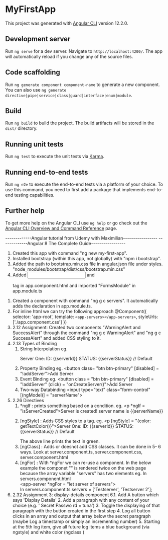 # MyFirstApp

This project was generated with [Angular CLI](https://github.com/angular/angular-cli) version 12.2.0.

## Development server

Run `ng serve` for a dev server. Navigate to `http://localhost:4200/`. The app will automatically reload if you change any of the source files.

## Code scaffolding

Run `ng generate component component-name` to generate a new component. You can also use `ng generate directive|pipe|service|class|guard|interface|enum|module`.

## Build

Run `ng build` to build the project. The build artifacts will be stored in the `dist/` directory.

## Running unit tests

Run `ng test` to execute the unit tests via [Karma](https://karma-runner.github.io).

## Running end-to-end tests

Run `ng e2e` to execute the end-to-end tests via a platform of your choice. To use this command, you need to first add a package that implements end-to-end testing capabilities.

## Further help

To get more help on the Angular CLI use `ng help` or go check out the [Angular CLI Overview and Command Reference](https://angular.io/cli) page.

-------------Angular tutorial from Udemy with Maximilian-----------------
-------------Angular 8 The Complete Guide-----------------

<!-- 1. Getting Started -->

1. Created this app with command "ng new my-first-app".
2. Installed bootstrap (within this app, not globally) with "npm i bootstrap".
3. Added the path to bootstrap.min.css file in angular.json file under styles.
    "node_modules/bootstrap/dist/css/bootstrap.min.css"
4. Added <input> and <p> tag in app.component.html and imported "FormsModule" in app.module.ts

<!-- 2. The Basics -->
1. Created a component with command "ng g c servers". It automatically adds the declaration in app.module.ts.
2. For inline html we can try the following approach
@Component({
  selector: 'app-root',
  template: `<app-servers></app-servers>`,
  styleUrls: ['./app.component.css']
})
3. 2.12 Assignment: Created two components "WarningAlert and SuccessAlert" through the command "ng g c WarningAlert" and "ng g c SuccessAlert" and added CSS styling to it.
4. 2.13 Types of Binding
   1. String Interpolation eg. <p>Server One: ID: {{serverId}} STATUS: {{serverStatus}} // Default</p>
   2. Property Binding eg. <button class= "btn btn-primary" [disabled] = "!addServer">Add Server</button><br />
   3. Event Binding eg. <button class = "btn btn-primary" [disabled] = "!addServer" (click) = "onCreateServer()">Add Server</button>
   4. Two-way Databinding <input type="text" class="form-control" [(ngModel)] = "serverName">
5. 2.26 Directives
   1. *ngIf : prints something based on a condition. eg. <p *ngIf = "isServerCreated">Server is created! server name is {{serverName}}</p>
   2. [ngStyle] : Adds CSS styles to a tag. 
      eg. <p [ngStyle] = "{color: getTextColor()}">Server One: ID: {{serverId}} STATUS: {{serverStatus}} // Default</p>
      The above line prints the text in green.
   3. [ngClass] : Adds or doesnot add CSS classes. It can be done in 5- 6 ways. Look at server.component.ts, server.component.css, server.component.html
   4. [ngFor] : With *ngFor we can re-use a component.
      In the below example the componet "<app-server>" is rendered twice on the web page because the array variable "servers" has two elements
      eg. In servers.component.html
          <div class = "servers">
            <app-server *ngFor = "let server of servers"></app-server>
          </div>
          In servers.component.ts
          servers = ['Testserver', 'Testserver 2'];
6. 2.32 Assignment 3: display-details component
   6.1.  Add A button which says 'Display Details'
   2. Add a paragraph with any content of your choice (e.g. ' Secret Passwo rd = tuna')
   3. Toggle the displaying of that paragraph with the button created in the first step
   4. Log all button clicks in an array and output that array below the secret paragraph
  (maybe Log a timestamp or simply an incrementing number) 
   5. Starting at the 5th log item, give all future log items a blue background (via
  ngstyle) and white color (ngclass ) 
